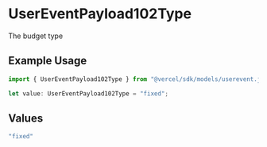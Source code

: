 # UserEventPayload102Type

The budget type

## Example Usage

```typescript
import { UserEventPayload102Type } from "@vercel/sdk/models/userevent.js";

let value: UserEventPayload102Type = "fixed";
```

## Values

```typescript
"fixed"
```